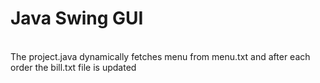 # Java Swing GUI
<br>
The project.java dynamically fetches menu from menu.txt and after each order the bill.txt file is updated
